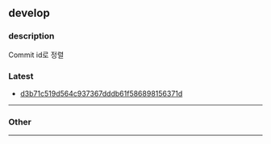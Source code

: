 ## develop
### description
Commit id로 정렬

### Latest
- [d3b71c519d564c937367dddb61f586898156371d](d3b71c519d564c937367dddb61f586898156371d/index.md)
- - - 
### Other
- - - 
